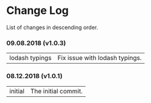 # Change Log

List of changes in descending order.

### 09.08.2018 (v1.0.3)

<table>
  <tr><td>lodash typings</td><td>Fix issue with lodash typings.</td></tr>
</table>

### 08.12.2018 (v1.0.1)

<table>
  <tr><td>initial</td><td>The initial commit.</td></tr>
</table>